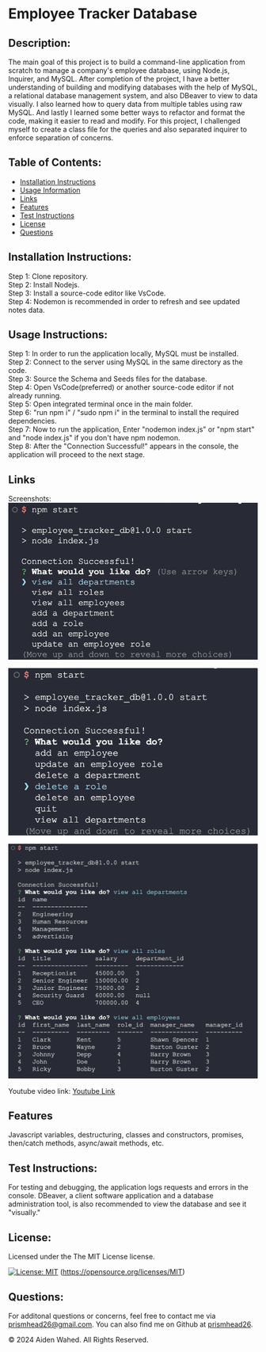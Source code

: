 # Employee Tracker Database

## Description:
The main goal of this project is to build a command-line application from scratch to manage a company's employee database, using Node.js, Inquirer, and MySQL. After completion of the project, I have a better understanding of building and modifying databases with the help of MySQL, a relational database management system, and also DBeaver to view to data visually. I also learned how to query data from multiple tables using raw MySQL. And lastly I learned some better ways to refactor and format the code, making it easier to read and modify. For this project, I challenged myself to create a class file for the queries and also separated inquirer to enforce separation of concerns.
## Table of Contents:
- [Installation Instructions](#Installation-Instructions)
- [Usage Information](#Usage-Instructions)
- [Links](#Links)
- [Features](#Features)
- [Test Instructions](#Test-Instructions)
- [License](#License)
- [Questions](#Questions)

## Installation Instructions:
Step 1: Clone repository.
<br>
Step 2: Install Nodejs.
<br>
Step 3: Install a source-code editor like VsCode.
<br>
Step 4: Nodemon is recommended in order to refresh and see updated notes data.

## Usage Instructions:
Step 1: In order to run the application locally, MySQL must be installed.
<br>
Step 2: Connect to the server using MySQL in the same directory as the code.
<br>
Step 3: Source the Schema and Seeds files for the database.
<br>
Step 4: Open VsCode(preferred) or another source-code editor if not already running.
<br>
Step 5: Open integrated terminal once in the main folder.
<br>
Step 6: "run npm i" / "sudo npm i" in the terminal to install the required dependencies.
<br>
Step 7: Now to run the application, Enter "nodemon index.js" or "npm start" and "node index.js" if you don't have npm nodemon.
<br>
Step 8: After the "Connection Successful!" appears in the console, the application will proceed to the next stage.


## Links
Screenshots:
![Start Screen](./assets/images/StartScreen.png)

![Start Screen](./assets/images/StartScrnCont.png)

![Tables](./assets/images/Tables.png)

Youtube video link:
[Youtube Link](https://www.youtube.com/watch?v=5Kr457JyfMw)

## Features
Javascript variables, destructuring, classes and constructors, promises, then/catch methods, async/await methods, etc.

## Test Instructions:
For testing and debugging, the application logs requests and errors in the console. DBeaver, a client software application and a database administration tool, is also recommended to view the database and see it "visually."

## License:

Licensed under the The MIT License license.

[![License: MIT](https://img.shields.io/badge/License-MIT-yellow.svg)](https://opensource.org/licenses/MIT)  (https://opensource.org/licenses/MIT)

## Questions:
For additonal questions or concerns, feel free to contact me via [prismhead26@gmail.com](http://prismhead26@gmail.com). 
You can also find me on Github at [prismhead26](https://github.com/prismhead26).

© 2024 Aiden Wahed. All Rights Reserved.